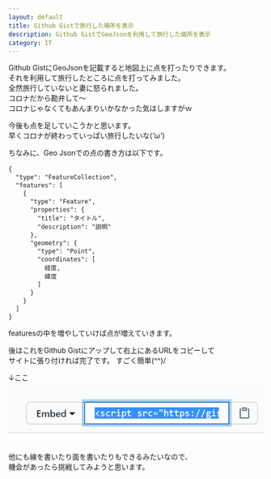 ```yaml
---
layout: default
title: Github Gistで旅行した場所を表示
description: Github GistでGeoJsonを利用して旅行した個所を表示
category: IT
---
```


Github GistにGeoJsonを記載すると地図上に点を打ったりできます。  
それを利用して旅行したところに点を打ってみました。  
全然旅行していないと妻に怒られました。  
コロナだから勘弁して～  
コロナじゃなくてもあんまりいかなかった気はしますがｗ

今後も点を足していこうかと思います。  
早くコロナが終わっていっぱい旅行したいな(*'ω'*)

<script src="https://gist.github.com/mtaketani113/0aa9228ab7eefcaa149e789791f7a7ff.js"></script>

ちなみに、Geo Jsonでの点の書き方は以下です。

```
{
  "type": "FeatureCollection",
  "features": [
    {
      "type": "Feature",
      "properties": {
        "title": "タイトル",
        "description": "説明"
      },
      "geometry": {
        "type": "Point",
        "coordinates": [
          経度,
          緯度
        ]
      }
    }
  ]
}
```

featuresの中を増やしていけば点が増えていきます。

後はこれをGithub Gistにアップして右上にあるURLをコピーして  
サイトに張り付ければ完了です。
すごく簡単(^^)/

↓ここ
![地図の埋め込みスクリプト](/images/it/github/mapEmbedScript.png)

他にも線を書いたり面を書いたりもできるみたいなので、  
機会があったら挑戦してみようと思います。
